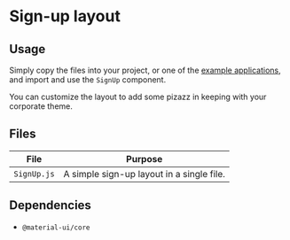 # Sign-up layout

## Usage

Simply copy the files into your project, or one of the [example applications](https://github.com/mui-org/material-ui/tree/next/examples), and import and use the `SignUp` component.

You can customize the layout to add some pizazz in keeping with your corporate theme.

## Files

| File  | Purpose  |
|---    |---       |
| `SignUp.js` | A simple sign-up layout in a single file. |


## Dependencies

- `@material-ui/core`
